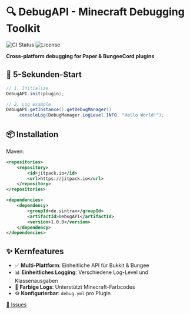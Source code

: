 # 🔍 DebugAPI - Minecraft Debugging Toolkit
![CI Status](https://github.com/bySintrax/DebugAPI/actions/workflows/ci.yml/badge.svg)
![License](https://img.shields.io/badge/License-Apache_2.0-blue.svg)

**Cross-platform debugging for Paper & BungeeCord plugins**

## 🚀 5-Sekunden-Start
```java
// 1. Initialize
DebugAPI.init(plugin);

// 2. Log example
DebugAPI.getInstance().getDebugManager()
    .consoleLog(DebugManager.LogLevel.INFO, "Hello World!");
```

## 📦 Installation
Maven:
```xml
<repositories>
    <repository>
        <id>jitpack.io</id>
        <url>https://jitpack.io</url>
    </repository>
</repositories>

<dependencies>
    <dependency>
        <groupId>de.sintrax</groupId>
        <artifactId>DebugAPI</artifactId>
        <version>1.0.0</version>
    </dependency>
</dependencies>
```

## ✨ Kernfeatures
- ✅ **Multi-Plattform**: Einheitliche API für Bukkit & Bungee
- 📊 **Einheitliches Logging**: Verschiedene Log-Level und Klassenausgaben
- 🎨 **Farbige Logs**: Unterstützt Minecraft-Farbcodes
- ⚙️ **Konfigurierbar**: `debug.yml` pro Plugin

[🐛 Issues](/ISSUE_TEMPLATE/bug_report.md)